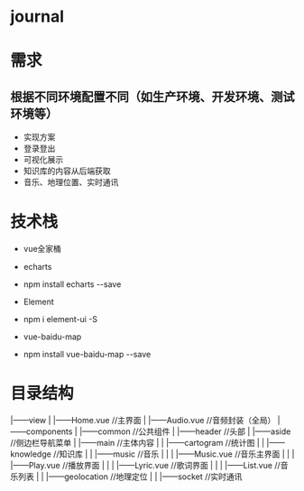 # journal

# 需求
## 根据不同环境配置不同（如生产环境、开发环境、测试环境等）
+ 实现方案
+ 登录登出
+ 可视化展示
+ 知识库的内容从后端获取
+ 音乐、地理位置、实时通讯

# 技术栈
+ vue全家桶
+ echarts
+   npm install echarts --save

+ Element
+   npm i element-ui -S

+ vue-baidu-map
+   npm install vue-baidu-map --save

# 目录结构
|——view
|  |——Home.vue   //主界面
|  |——Audio.vue  //音频封装（全局）
|——components
|  |——common    //公共组件
|  |——header    //头部
|  |——aside     //侧边栏导航菜单
|  |——main      //主体内容
|  |  |——cartogram  //统计图
|  |  |——knowledge  //知识库
|  |  |——music      //音乐
|  |  |  |——Music.vue   //音乐主界面
|  |  |  |——Play.vue    //播放界面
|  |  |  |——Lyric.vue   //歌词界面
|  |  |  |——List.vue    //音乐列表
|  |  |——geolocation //地理定位
|  |  |——socket      //实时通讯